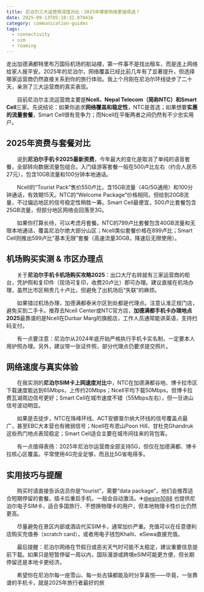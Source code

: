 ```yaml
---
title: 尼泊尔三大运营商深度对比：2025年哪家网络更值得选？
date: 2025-09-13T05:10:32.878416
category: communication-guides
tags:
  - connectivity
  - sim
  - roaming
---
```


走出加德满都特里布万国际机场的航站楼，第一件事不是找出租车，而是连上网络给家人报平安。2025年的尼泊尔，网络覆盖已经比前几年有了显著提升，但选择哪家运营商仍然直接关系到你的旅行体验。我上个月刚在尼泊尔环线徒步了二十天，亲测了三大运营商的真实表现。

　　目前尼泊尔主流运营商主要是**Ncell、Nepal Telecom（简称NTC）和Smart Cell**三家。先说结论：如果你追求**网络覆盖和稳定性**，NTC是首选；如果想要**实惠的流量套餐**，Smart Cell很有竞争力；而Ncell在平衡两者之间仍然有不少忠实用户。

## 2025年资费与套餐对比

　　说到**尼泊尔手机卡2025最新资费**，今年最大的变化是取消了单纯的语音套餐，全部转向数据流量包组合。入门级游客套餐一般在500卢比左右（约合人民币27元），包含10GB流量和100分钟本地通话。

　　Ncell的“Tourist Pack”售价550卢比，含15GB流量（4G/5G通用）和100分钟通话，有效期15天。NTC的“Welcome Package”价格相同，但给到20GB流量，不过偏远地区的信号稳定性稍胜一筹。Smart Cell最便宜，500卢比套餐包含25GB流量，但部分地区网络会回落至3G。

　　如果你打算长待，可以考虑月套餐。NTC的799卢比套餐包含40GB流量和无限本地通话，覆盖尼泊尔绝大部分山区；Ncell类似套餐价格在899卢比；Smart Cell则推出599卢比“基本无限”套餐（高速流量30GB，降速后无限使用）。

## 机场购买实测 & 市区办理点

　　关于**尼泊尔手机卡机场购买攻略2025**：出口大厅右转就有三家运营商的柜台，凭护照和复印件（现场可复印，收费20卢比）即可办理。建议直接在机场办理，虽然比市区稍贵几十卢比，但避免了出机场后“失联”的麻烦。

　　如果错过机场办理，加德满都泰米尔区到处都是代理点。注意认准正规门店，避免买到二手卡。推荐去Ncell Center或NTC官方店，**加德满都手机卡办理地点2025**最靠谱的是Ncell在Durbar Marg的旗舰店，工作人员通常能讲英语，支持扫码支付。

　　有一点要注意：尼泊尔从2024年底开始严格执行手机卡实名制，一定要本人用护照办理。另外，建议带一张证件照，部分代理点仍要求提交照片。

## 网络速度与真实体验

　　在我实测的**尼泊尔SIM卡上网速度对比**中，NTC在加德满都谷地、博卡拉市区下载速度能达到65Mbps，上传约20Mbps；Ncell平均下载50Mbps，但博卡拉费瓦湖周边信号更好；Smart Cell在城市速度不错（55Mbps左右），但一旦进山信号波动明显。

　　如果是去徒步，NTC在珠峰环线、ACT安娜普尔纳大环线的信号覆盖点最广，甚至EBC大本营也有微弱信号；Ncell在布恩山Poon Hill、甘杜克Ghandruk这些热门地点表现稳定；Smart Cell适合主要在城市间往来的背包客。

　　有一点值得表扬：2025年尼泊尔运营商全部支持5G，但仅在加德满都、博卡拉核心区覆盖。平常使用4G完全足够，而且比5G省电得多。

## 实用技巧与提醒

　　购买时请直接告诉店员你是“tourist”，需要“data package”，他们会推荐适合短期停留的套餐。插卡后重启手机，一般会自动激活。✈[@esim1088](https://t.me/s/esim1088) 也提供尼泊尔电子SIM卡，适合多国旅行、不想换物理卡的用户，但本地物理卡性价比仍然更高。

　　尽量避免在景区内部或酒店代买SIM卡，通常加价严重。充值可以在任意便利店购买充值券（scratch card），或者用电子钱包Khalti、eSewa直接充值。

　　最后提醒：尼泊尔网络在节假日或恶劣天气时可能不太稳定，建议重要信息提前下载。如果只是短暂停留一周以内，国际漫游或跨境eSIM可能更方便，但长期停留还是本地卡更经济。

　　希望你在尼泊尔每一座雪山、每一处古镇都能及时分享喜悦——毕竟，一张靠谱的手机卡，就是2025年旅行者最好的旅